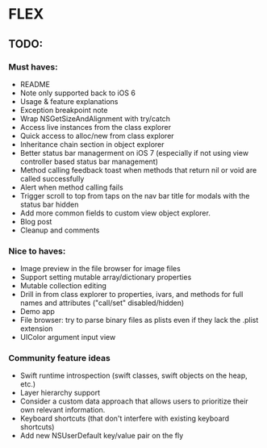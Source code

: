 # FLEX

## TODO:

### Must haves:
- README
 - Note only supported back to iOS 6
 - Usage & feature explanations
 - Exception breakpoint note
- Wrap NSGetSizeAndAlignment with try/catch
- Access live instances from the class explorer
- Quick access to alloc/new from class explorer
- Inheritance chain section in object explorer
- Better status bar managerment on iOS 7 (especially if not using view controller based status bar management)
- Method calling feedback toast when methods that return nil or void are called successfully
- Alert when method calling fails
- Trigger scroll to top from taps on the nav bar title for modals with the status bar hidden
- Add more common fields to custom view object explorer.
- Blog post
- Cleanup and comments

### Nice to haves:
- Image preview in the file browser for image files
- Support setting mutable array/dictionary properties
- Mutable collection editing
- Drill in from class explorer to properties, ivars, and methods for full names and attributes ("call/set" disabled/hidden)
- Demo app
- File browser: try to parse binary files as plists even if they lack the .plist extension
- UIColor argument input view

### Community feature ideas
- Swift runtime introspection (swift classes, swift objects on the heap, etc.)
- Layer hierarchy support
- Consider a custom data approach that allows users to prioritize their own relevant information.
- Keyboard shortcuts (that don't interfere with existing keyboard shortcuts)
- Add new NSUserDefault key/value pair on the fly
